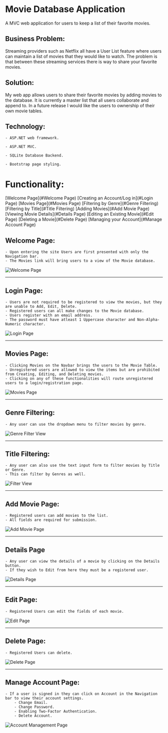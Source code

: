 # Movie Database Application

A MVC web application for users to keep a list of their favorite movies.

## Business Problem:

Streaming providers such as Netflix all have a User List feature where users can maintain a list of movies that they would like to watch. The problem is that between these streaming services there is way to share your favorite movies.

## Solution:

My web app allows users to share their favorite movies by adding movies to the database. It is currently a master list that all users collaborate and append to. In a future release I would like the users to ownership of their own movie tables.

## Technology:

    - ASP.NET web framework.

    - ASP.NET MVC.

    - SQLite Database Backend.

    - Bootstrap page styling.

# Functionality:
[Welcome Page](#Welcome Page)
[Creating an Account/Log in](#Login Page)
[Movies Page](#Movies Page)
[Filtering by Genre](#Genre Filtering)
[Filtering by Title](#Title Filtering)
[Adding Movies](#Add Movie Page)
[Viewing Movie Details](#Details Page)
[Editing an Existing Movie](#Edit Page)
[Deleting a Movie](#Delete Page)
[Managing your Account](#Manage Account Page)



## Welcome Page:
    - Upon entering the site Users are first presented with only the Navigation bar.
    - The Movies link will bring users to a view of the Movie database.
![Welcome Page](https://github.com/SamEakin/Movie-MVC/blob/master/Documentation/Screenshots/welcome-screen.png)

---

## Login Page:
    - Users are not required to be registered to view the movies, but they are unable to Add, Edit, Delete.
    - Registered users can all make changes to the Movie database.
    - Users register with an email address.
    - The password must have atleast 1 Uppercase character and Non-Alpha-Numeric character.
![Login Page](https://github.com/SamEakin/Movie-MVC/blob/master/Documentation/Screenshots/login-screen.png)

---

## Movies Page:
    - Clicking Movies on the Navbar brings the users to the Movie Table.
    - Unregistered users are allowed to view the items but are prohibited from Creating, Editing, and Deleting movies.
    - Clicking on any of these functionalities will route unregistered users to a login/registration page.
![Movies Page](https://github.com/SamEakin/Movie-MVC/blob/master/Documentation/Screenshots/movies-screen.png)

---

## Genre Filtering:
    - Any user can use the dropdown menu to filter movies by genre.
![Genre Filter View](https://github.com/SamEakin/Movie-MVC/blob/master/Documentation/Screenshots/genre-filter.png)

---

## Title Filtering:
    - Any user can also use the text input form to filter movies by Title or Genre.
    - This can filter by Genres as well.
![Filter View](https://github.com/SamEakin/Movie-MVC/blob/master/Documentation/Screenshots/filter.png)

---

## Add Movie Page:
    - Registered users can add movies to the list.
    - All fields are required for submission.
![Add Movie Page](https://github.com/SamEakin/Movie-MVC/blob/master/Documentation/Screenshots/add-movie-screen.png)

---

## Details Page
    - Any user can view the details of a movie by clicking on the Details button.
    - If they wish to Edit from here they must be a registered user.
![Details Page](https://github.com/SamEakin/Movie-MVC/blob/master/Documentation/Screenshots/details-screen.png)

---

## Edit Page:
    - Registered Users can edit the fields of each movie.
![Edit Page](https://github.com/SamEakin/Movie-MVC/blob/master/Documentation/Screenshots/edit-screen.png)

---

## Delete Page:
    - Registered Users can delete.
![Delete Page](https://github.com/SamEakin/Movie-MVC/blob/master/Documentation/Screenshots/delete-screen.png)

---

## Manage Account Page:
    - If a user is signed in they can click on Account in the Navigation bar to view their account settings.
        - Change Email.
        - Change Password.
        - Enabling Two-Factor Authentication.
        - Delete Account.         
![Account Management Page](https://github.com/SamEakin/Movie-MVC/blob/master/Documentation/Screenshots/manage-screen.png)
